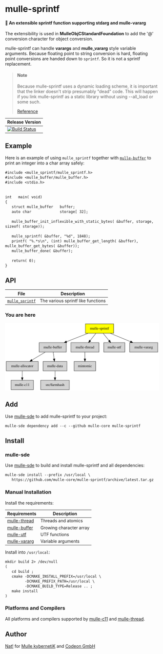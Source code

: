 # mulle-sprintf

#### 🔢 An extensible sprintf function supporting stdarg and mulle-vararg

The extensibility is used in **MulleObjCStandardFoundation** to add the
'@' conversion character for object conversion.

mulle-sprintf can handle **varargs** and **mulle_vararg** style variable
arguments. Because floating point to string conversion is hard, floating point
conversions are handed down to `sprintf`. So it is not a sprintf replacement.

> #### Note
>
> Because mulle-sprintf uses a dynamic loading scheme, it is important
> that the linker doesn't strip presumably "dead" code. This will happen
> if you link mulle-sprintf as a static library without using --all_load or
> some such.
>
> [Reference](//www.chrisgummer.com/llvm-load_all-and-force_load)
>


| Release Version
|-----------------------------------
[![Build Status](https://travis-ci.org/mulle-core/mulle-sprintf.svg?branch=release)](https://travis-ci.org/mulle-core/mulle-sprintf) | ![Mulle kybernetiK tag](https://img.shields.io/github/tag/mulle-core/mulle-sprintf.svg?branch=release) [![Build Status](https://travis-ci.org/mulle-core/mulle-sprintf.svg?branch=release)](https://travis-ci.org/mulle-core/mulle-sprintf)


## Example


Here is an example of using `mulle_sprintf` together with [`mulle-buffer`](//github.com/mulle-c/mulle-buffer) to print an integer into a char array safely:

```
#include <mulle_sprintf/mulle_sprintf.h>
#include <mulle_buffer/mulle_buffer.h>
#include <stdio.h>


int   main( void)
{
   struct mulle_buffer   buffer;
   auto char             storage[ 32];

   mulle_buffer_init_inflexible_with_static_bytes( &buffer, storage, sizeof( storage));

   mulle_sprintf( &buffer, "%d", 1848);
   printf( "%.*s\n", (int) mulle_buffer_get_length( &buffer), mulle_buffer_get_bytes( &buffer));
   mulle_buffer_done( &buffer);

   return( 0);
}
```


## API

File                                  | Description
------------------------------------- | -------------------------------------
[`mulle_sprintf`](dox/API_SPRINTF.md) | The various sprintf like functions



### You are here

![Overview](overview.dot.svg)



## Add

Use [mulle-sde](//github.com/mulle-sde) to add mulle-sprintf to your project:

```
mulle-sde dependency add --c --github mulle-core mulle-sprintf
```


## Install

### mulle-sde

Use [mulle-sde](//github.com/mulle-sde) to build and install mulle-sprintf and all dependencies:

```
mulle-sde install --prefix /usr/local \
   https://github.com/mulle-core/mulle-sprintf/archive/latest.tar.gz
```

### Manual Installation

Install the requirements:

Requirements                                               | Description
-----------------------------------------------------------|-----------------------
[mulle-thread](//github.com/mulle-concurrent/mulle-thread) | Threads and atomics
[mulle-buffer](//github.com/mulle-c/mulle-buffer)          | Growing character array
[mulle-utf](//github.com/mulle-c/mulle-utf)                | UTF functions
[mulle-vararg](//github.com/mulle-c/mulle-vararg)          | Variable arguments

Install into `/usr/local`:

```
mkdir build 2> /dev/null
(
   cd build ;
   cmake -DCMAKE_INSTALL_PREFIX=/usr/local \
         -DCMAKE_PREFIX_PATH=/usr/local \
         -DCMAKE_BUILD_TYPE=Release .. ;
   make install
)
```

### Platforms and Compilers

All platforms and compilers supported by
[mulle-c11](//github.com/mulle-c/mulle-c11) and
[mulle-thread](//github.com/mulle-concurrent/mulle-thread).


## Author

[Nat!](//www.mulle-kybernetik.com/weblog) for
[Mulle kybernetiK](//www.mulle-kybernetik.com) and
[Codeon GmbH](//www.codeon.de)
